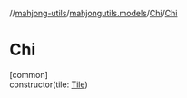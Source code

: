 //[mahjong-utils](../../../index.md)/[mahjongutils.models](../index.md)/[Chi](index.md)/[Chi](-chi.md)

# Chi

[common]\
constructor(tile: [Tile](../-tile/index.md))
